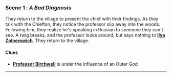 
### Scene 1 : *A Bad Diagnosis* ###

They return to the village to present the chief with their findings.
As they talk with the Chieftan, they notice the professor slip away into the woods.
Following him, they realize he's speaking in Russian to someone they can't see.
A twig breaks, and the professor looks around, but says nothing to **[Ilya Zolnerowich][]**.
They return to the village.


#### Clues ####
- **[Professor Birchwell][]** is under the influence of an Outer God

---

[players]: <https://github.com/evan-erdos/trail-of-cthulhu/blob/master/outline/characters/players.md>
[professor birchwell]: <https://github.com/evan-erdos/trail-of-cthulhu/blob/master/outline/characters/birchwell.md>
[dolya petrovna]: <https://github.com/evan-erdos/trail-of-cthulhu/blob/master/outline/act-0/characters/dolya.md>
[ilya zolnerowich]: <https://github.com/evan-erdos/trail-of-cthulhu/blob/master/outline/characters/zolnerowich.md>
